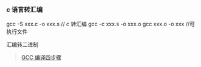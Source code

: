 ### c 语言转汇编

gcc -S xxx.c -o xxx.s // c 转汇编
gcc -c xxx.s -o xxx.o
gcc xxx.o -o xxx //可执行文件

汇编转二进制

> [GCC 编译四步骤](https://blog.csdn.net/weixin_43306271/article/details/121751310)
